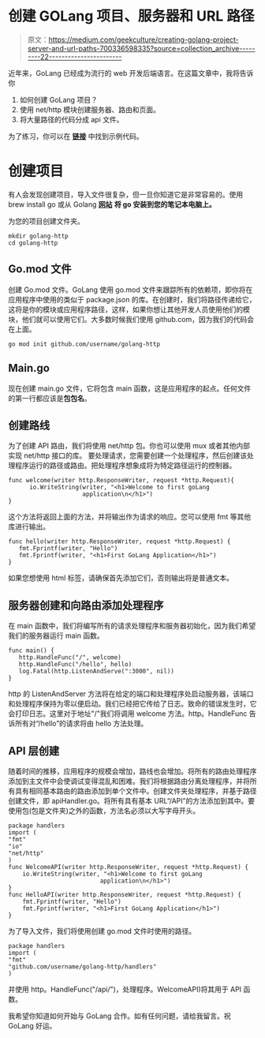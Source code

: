 # 创建 GOLang 项目、服务器和 URL 路径

> 原文：<https://medium.com/geekculture/creating-golang-project-server-and-url-paths-700336598335?source=collection_archive---------22----------------------->

近年来，GoLang 已经成为流行的 web 开发后端语言。在这篇文章中，我将告诉你

1.  如何创建 GoLang 项目？
2.  使用 net/http 模块创建服务器、路由和页面。
3.  将大量路径的代码分成 api 文件。

为了练习，你可以在 [**链接**](https://github.com/ruminder-hub/medium/tree/main/golang-http) 中找到示例代码。

# 创建项目

有人会发现创建项目，导入文件很复杂，但一旦你知道它是非常容易的。使用 brew install go 或从 Golang [**网站**](https://golang.org/dl/) **将 go 安装到您的笔记本电脑上。**

为您的项目创建文件夹。

```
mkdir golang-http
cd golang-http
```

## Go.mod 文件

创建 Go.mod 文件。GoLang 使用 go.mod 文件来跟踪所有的依赖项，即你将在应用程序中使用的类似于 package.json 的库。在创建时，我们将路径传递给它，这将是你的模块或应用程序路径，这样，如果你想让其他开发人员使用他们的模块，他们就可以使用它们。大多数时候我们使用 github.com，因为我们的代码会在上面。

```
go mod init github.com/username/golang-http
```

## Main.go

现在创建 main.go 文件，它将包含 main 函数，这是应用程序的起点。任何文件的第一行都应该是**包包名**。

## **创建路线**

为了创建 API 路由，我们将使用 net/http 包。你也可以使用 mux 或者其他内部实现 net/http 接口的库。
要处理请求，您需要创建一个处理程序，然后创建该处理程序运行的路径或路由。把处理程序想象成将为特定路径运行的控制器。

```
func welcome(writer http.ResponseWriter, request *http.Request){
      io.WriteString(writer, "<h1>Welcome to first goLang    
                     application\n</h1>")
}
```

这个方法将返回上面的方法，并将输出作为请求的响应。您可以使用 fmt 等其他库进行输出。

```
func hello(writer http.ResponseWriter, request *http.Request) {
   fmt.Fprintf(writer, "Hello")
   fmt.Fprintf(writer, "<h1>First GoLang Application</h1>")
}
```

如果您想使用 html 标签，请确保首先添加它们，否则输出将是普通文本。

## 服务器创建和向路由添加处理程序

在 main 函数中，我们将编写所有的请求处理程序和服务器初始化，因为我们希望我们的服务器运行 main 函数。

```
func main() {
   http.HandleFunc("/", welcome) 
   http.HandleFunc("/hello", hello)
   log.Fatal(http.ListenAndServe(":3000", nil))
}
```

http 的 ListenAndServer 方法将在给定的端口和处理程序处启动服务器，该端口和处理程序保持为零以便启动。我们已经把它传给了日志。致命的错误发生时，它会打印日志。这里对于地址"/"我们将调用 welcome 方法。http。HandleFunc 告诉所有对“/hello”的请求将由 hello 方法处理。

## API 层创建

随着时间的推移，应用程序的规模会增加，路线也会增加。将所有的路由处理程序添加到主文件中会使调试变得混乱和困难。我们将根据路由分离处理程序，并将所有具有相同基本路由的路由添加到单个文件中。创建文件夹处理程序，并基于路径创建文件，即 apiHandler.go。将所有具有基本 URL“/API”的方法添加到其中。要使用包(包是文件夹)之外的函数，方法名必须以大写字母开头。

```
package handlers
import (
"fmt"
"io"
"net/http"
)
func WelcomeAPI(writer http.ResponseWriter, request *http.Request) {
    io.WriteString(writer, "<h1>Welcome to first goLang
                          application\n</h1>")
}
func HelloAPI(writer http.ResponseWriter, request *http.Request) {
    fmt.Fprintf(writer, "Hello")
    fmt.Fprintf(writer, "<h1>First GoLang Application</h1>")
}
```

为了导入文件，我们将使用创建 go.mod 文件时使用的路径。

```
package handlers
import (
"fmt"
"github.com/username/golang-http/handlers"
)
```

并使用 http。HandleFunc("/api/")，处理程序。WelcomeAPI)将其用于 API 函数。

我希望你知道如何开始与 GoLang 合作。如有任何问题，请给我留言。祝 GoLang 好运。